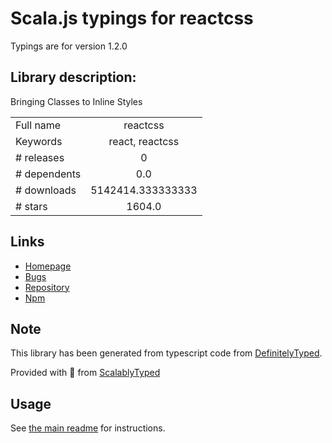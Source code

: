 
# Scala.js typings for reactcss

Typings are for version 1.2.0

## Library description:
Bringing Classes to Inline Styles

|                    |                 |
| ------------------ | :-------------: |
| Full name          | reactcss |
| Keywords           | react, reactcss |
| # releases         | 0 |
| # dependents       | 0.0 |
| # downloads        | 5142414.333333333 |
| # stars            | 1604.0 |

## Links
- [Homepage](https://github.com/casesandberg/reactcss#readme)
- [Bugs](https://github.com/casesandberg/reactcss/issues)
- [Repository](https://github.com/casesandberg/reactcss)
- [Npm](https://www.npmjs.com/package/reactcss)
    


## Note
This library has been generated from typescript code from [DefinitelyTyped](https://definitelytyped.org).

Provided with :purple_heart: from [ScalablyTyped](https://github.com/oyvindberg/ScalablyTyped)

## Usage
See [the main readme](../../readme.md) for instructions.


